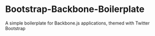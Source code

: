 Bootstrap-Backbone-Boilerplate
==============================

A simple boilerplate for Backbone.js applications, themed with Twitter Bootstrap